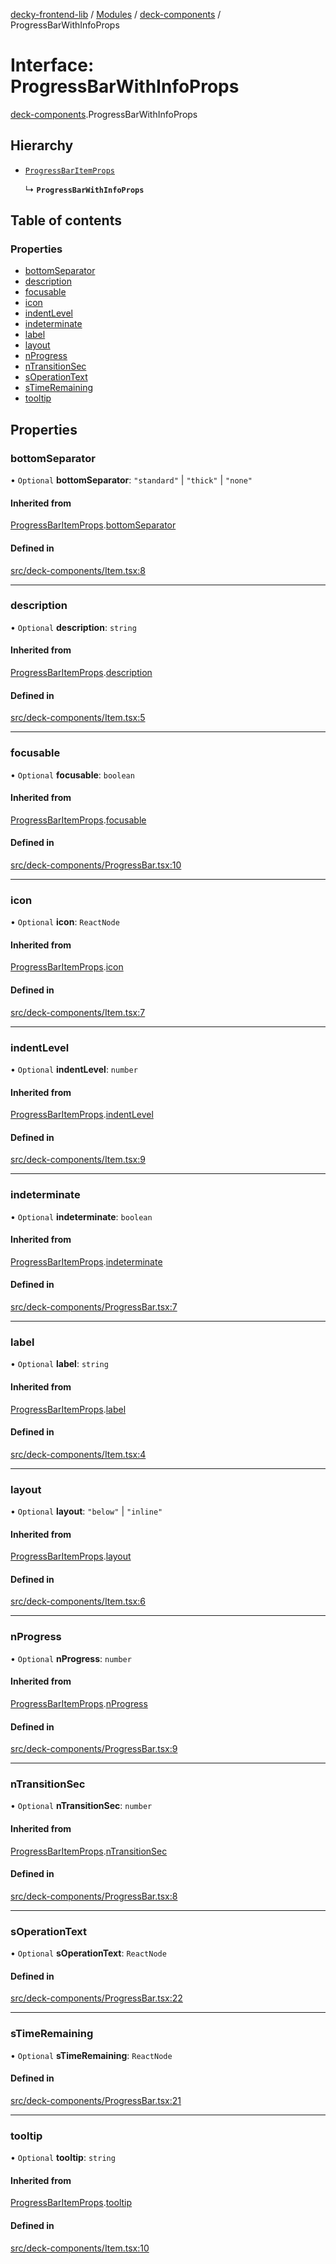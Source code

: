 [decky-frontend-lib](../README.md) / [Modules](../modules.md) / [deck-components](../modules/deck_components.md) / ProgressBarWithInfoProps

# Interface: ProgressBarWithInfoProps

[deck-components](../modules/deck_components.md).ProgressBarWithInfoProps

## Hierarchy

- [`ProgressBarItemProps`](deck_components.ProgressBarItemProps.md)

  ↳ **`ProgressBarWithInfoProps`**

## Table of contents

### Properties

- [bottomSeparator](deck_components.ProgressBarWithInfoProps.md#bottomseparator)
- [description](deck_components.ProgressBarWithInfoProps.md#description)
- [focusable](deck_components.ProgressBarWithInfoProps.md#focusable)
- [icon](deck_components.ProgressBarWithInfoProps.md#icon)
- [indentLevel](deck_components.ProgressBarWithInfoProps.md#indentlevel)
- [indeterminate](deck_components.ProgressBarWithInfoProps.md#indeterminate)
- [label](deck_components.ProgressBarWithInfoProps.md#label)
- [layout](deck_components.ProgressBarWithInfoProps.md#layout)
- [nProgress](deck_components.ProgressBarWithInfoProps.md#nprogress)
- [nTransitionSec](deck_components.ProgressBarWithInfoProps.md#ntransitionsec)
- [sOperationText](deck_components.ProgressBarWithInfoProps.md#soperationtext)
- [sTimeRemaining](deck_components.ProgressBarWithInfoProps.md#stimeremaining)
- [tooltip](deck_components.ProgressBarWithInfoProps.md#tooltip)

## Properties

### bottomSeparator

• `Optional` **bottomSeparator**: ``"standard"`` \| ``"thick"`` \| ``"none"``

#### Inherited from

[ProgressBarItemProps](deck_components.ProgressBarItemProps.md).[bottomSeparator](deck_components.ProgressBarItemProps.md#bottomseparator)

#### Defined in

[src/deck-components/Item.tsx:8](https://github.com/SteamDeckHomebrew/decky-frontend-lib/blob/33dd4e5/src/deck-components/Item.tsx#L8)

___

### description

• `Optional` **description**: `string`

#### Inherited from

[ProgressBarItemProps](deck_components.ProgressBarItemProps.md).[description](deck_components.ProgressBarItemProps.md#description)

#### Defined in

[src/deck-components/Item.tsx:5](https://github.com/SteamDeckHomebrew/decky-frontend-lib/blob/33dd4e5/src/deck-components/Item.tsx#L5)

___

### focusable

• `Optional` **focusable**: `boolean`

#### Inherited from

[ProgressBarItemProps](deck_components.ProgressBarItemProps.md).[focusable](deck_components.ProgressBarItemProps.md#focusable)

#### Defined in

[src/deck-components/ProgressBar.tsx:10](https://github.com/SteamDeckHomebrew/decky-frontend-lib/blob/33dd4e5/src/deck-components/ProgressBar.tsx#L10)

___

### icon

• `Optional` **icon**: `ReactNode`

#### Inherited from

[ProgressBarItemProps](deck_components.ProgressBarItemProps.md).[icon](deck_components.ProgressBarItemProps.md#icon)

#### Defined in

[src/deck-components/Item.tsx:7](https://github.com/SteamDeckHomebrew/decky-frontend-lib/blob/33dd4e5/src/deck-components/Item.tsx#L7)

___

### indentLevel

• `Optional` **indentLevel**: `number`

#### Inherited from

[ProgressBarItemProps](deck_components.ProgressBarItemProps.md).[indentLevel](deck_components.ProgressBarItemProps.md#indentlevel)

#### Defined in

[src/deck-components/Item.tsx:9](https://github.com/SteamDeckHomebrew/decky-frontend-lib/blob/33dd4e5/src/deck-components/Item.tsx#L9)

___

### indeterminate

• `Optional` **indeterminate**: `boolean`

#### Inherited from

[ProgressBarItemProps](deck_components.ProgressBarItemProps.md).[indeterminate](deck_components.ProgressBarItemProps.md#indeterminate)

#### Defined in

[src/deck-components/ProgressBar.tsx:7](https://github.com/SteamDeckHomebrew/decky-frontend-lib/blob/33dd4e5/src/deck-components/ProgressBar.tsx#L7)

___

### label

• `Optional` **label**: `string`

#### Inherited from

[ProgressBarItemProps](deck_components.ProgressBarItemProps.md).[label](deck_components.ProgressBarItemProps.md#label)

#### Defined in

[src/deck-components/Item.tsx:4](https://github.com/SteamDeckHomebrew/decky-frontend-lib/blob/33dd4e5/src/deck-components/Item.tsx#L4)

___

### layout

• `Optional` **layout**: ``"below"`` \| ``"inline"``

#### Inherited from

[ProgressBarItemProps](deck_components.ProgressBarItemProps.md).[layout](deck_components.ProgressBarItemProps.md#layout)

#### Defined in

[src/deck-components/Item.tsx:6](https://github.com/SteamDeckHomebrew/decky-frontend-lib/blob/33dd4e5/src/deck-components/Item.tsx#L6)

___

### nProgress

• `Optional` **nProgress**: `number`

#### Inherited from

[ProgressBarItemProps](deck_components.ProgressBarItemProps.md).[nProgress](deck_components.ProgressBarItemProps.md#nprogress)

#### Defined in

[src/deck-components/ProgressBar.tsx:9](https://github.com/SteamDeckHomebrew/decky-frontend-lib/blob/33dd4e5/src/deck-components/ProgressBar.tsx#L9)

___

### nTransitionSec

• `Optional` **nTransitionSec**: `number`

#### Inherited from

[ProgressBarItemProps](deck_components.ProgressBarItemProps.md).[nTransitionSec](deck_components.ProgressBarItemProps.md#ntransitionsec)

#### Defined in

[src/deck-components/ProgressBar.tsx:8](https://github.com/SteamDeckHomebrew/decky-frontend-lib/blob/33dd4e5/src/deck-components/ProgressBar.tsx#L8)

___

### sOperationText

• `Optional` **sOperationText**: `ReactNode`

#### Defined in

[src/deck-components/ProgressBar.tsx:22](https://github.com/SteamDeckHomebrew/decky-frontend-lib/blob/33dd4e5/src/deck-components/ProgressBar.tsx#L22)

___

### sTimeRemaining

• `Optional` **sTimeRemaining**: `ReactNode`

#### Defined in

[src/deck-components/ProgressBar.tsx:21](https://github.com/SteamDeckHomebrew/decky-frontend-lib/blob/33dd4e5/src/deck-components/ProgressBar.tsx#L21)

___

### tooltip

• `Optional` **tooltip**: `string`

#### Inherited from

[ProgressBarItemProps](deck_components.ProgressBarItemProps.md).[tooltip](deck_components.ProgressBarItemProps.md#tooltip)

#### Defined in

[src/deck-components/Item.tsx:10](https://github.com/SteamDeckHomebrew/decky-frontend-lib/blob/33dd4e5/src/deck-components/Item.tsx#L10)
